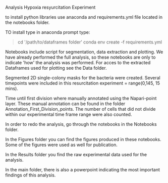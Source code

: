 Analysis Hypoxia resyurcitation Experiment

to install python libraries use anaconda and requirements.yml file located in the notebooks folder.

TO install type in anaconda prompt type:
>cd '/path/to/dataframes folder'
>conda env create -f requirements.yml

Notebooks include script for segmentation, data extraction and plotting. We have already performed the full analysis, so these notebooks are only to indicate 'how' the analysis was performed. For acces to the extracted Dataframes used for plotting see the Data folder. 

Segmented 2D single-colony masks for the bacteria were created. Several timepoints were included in this resurcitation experiment = range(0,145, 15 mins).

Time until first division where manually annotated using the Napari-point layer. These manual annotation can be found in the folder Annotation_First_Division_points. The number of cells that did not divide within our experimental time frame range were also counted.

In order to redo the analysis, go through the notebooks in the Notebooks folder.

In the Figures folder you can find the figures produced in these notebooks. Some of the figures were used as well for publication. 

In the Results folder you find the raw experimental data used for the analysis.

In the main folder, there is also a powerpoint indicating the most important findings of this analysis.

